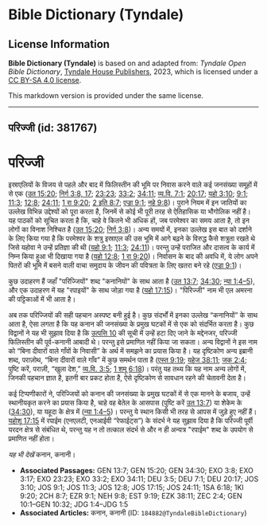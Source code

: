 # Bible Dictionary (Tyndale)

## License Information

**Bible Dictionary (Tyndale)** is based on and adapted from: _Tyndale Open Bible Dictionary_, [Tyndale House Publishers](https://tyndaleopenresources.com/), 2023, which is licensed under a [CC BY-SA 4.0 license](https://creativecommons.org/licenses/by-sa/4.0/legalcode.en).

This markdown version is provided under the same license.



--------------------------------

## परिज्जी (id: 381767)

परिज्जी
=======

इस्राएलियों के विजय से पहले और बाद में फिलिस्तीन की भूमि पर निवास करने वाले कई जनसंख्या समूहों में से एक ([उत 15:20](https://ref.ly/Gen15:20); [निर्ग 3:8, 17](https://ref.ly/Exod3:8,Exod3:17); [23:23](https://ref.ly/Exod23:23); [33:2](https://ref.ly/Exod33:2); [34:11](https://ref.ly/Exod34:11); [व्य.वि. 7:1](https://ref.ly/Deut7:1); [20:17](https://ref.ly/Deut20:17); [यहो 3:10](https://ref.ly/Josh3:10); [9:1](https://ref.ly/Josh9:1); [11:3](https://ref.ly/Josh11:3); [12:8](https://ref.ly/Josh12:8); [24:11](https://ref.ly/Josh24:11); [1 रा 9:20](https://ref.ly/1Kgs9:20); [2 इति 8:7](https://ref.ly/2Chr8:7); [एज्रा 9:1](https://ref.ly/Ezra9:1); [नहे 9:8](https://ref.ly/Neh9:8))। पुराने नियम में इन जातियों का उल्लेख विभिन्न उद्देश्यों को पूरा करता है, जिनमें से कोई भी पूरी तरह से ऐतिहासिक या भौगोलिक नहीं है। यह पाठकों को सूचित करता है कि, चाहे वे कितने भी अधिक हों, जब परमेश्वर का समय आता है, तो इन लोगों का विनाश निश्चित है ([उत 15:20](https://ref.ly/Gen15:20); [निर्ग 3:8](https://ref.ly/Exod3:8))। अन्य समयों में, इनका उल्लेख इस बात को दर्शाने के लिए किया गया है कि परमेश्वर के शत्रु इस्राएल की उस भूमि में आगे बढ़ने के विरुद्ध कैसे शत्रुता रखते थे जिसे यहोवा ने उन्हें प्रतिज्ञा की थी ([यहो 9:1](https://ref.ly/Josh9:1); [11:3](https://ref.ly/Josh11:3); [24:11](https://ref.ly/Josh24:11))। परन्तु उन्हें पराजित और दासत्व के कार्य में निम्न किया हुआ भी दिखाया गया है ([यहो 12:8](https://ref.ly/Josh12:8); [1 रा 9:20](https://ref.ly/1Kgs9:20))। निर्वासन के बाद की अवधि में, ये लोग अपने पितरों की भूमि में बसने वाली वाचा समुदाय के जीवन की पवित्रता के लिए खतरा बने रहे ([एज्रा 9:1](https://ref.ly/Ezra9:1))।

कुछ उदाहरण हैं जहाँ "परिज्जियों" शब्द "कनानियों" के साथ आता है ([उत 13:7](https://ref.ly/Gen13:7); [34:30](https://ref.ly/Gen34:30); [न्या 1:4–5](https://ref.ly/Judg1:4-Judg1:5)), और एक उदाहरण में यह "रपाइयों" के साथ जोड़ा गया है ([यहो 17:15](https://ref.ly/Josh17:15))। "पिरिज्जी" नाम भी एल अमरना की पट्टिकाओं में भी आता है।

अब तक परिज्जियों की सही पहचान अस्पष्ट बनी हुई है। कुछ संदर्भों में इनका उल्लेख “कनानियों” के साथ आता है, ऐसा लगता है कि यह कनान की जनसंख्या के प्रमुख घटकों में से एक को संदर्भित करता है। कुछ विद्वानों ने यह भी सुझाव दिया है कि [उत्पत्ति 10](https://ref.ly/Gen10:1-Gen10:32) की सूची में उन्हें हटा दिए जाने के मद्देनजर, परिज्जी फिलिस्तीन की पूर्व\-कनानी आबादी थे। परन्तु इसे प्रमाणित नहीं किया जा सकता। अन्य विद्वानों ने इस नाम को “बिना दीवारों वाले गाँवों के निवासी” के अर्थ में समझने का प्रयास किया है। यह दृष्टिकोण अन्य इब्रानी शब्द, पराज़ोथ, “बिना दीवारों वाले गाँव” में कुछ समर्थन पाता है ([एस्त 9:19](https://ref.ly/Esth9:19); [यहेज 38:11](https://ref.ly/Ezek38:11); [जक 2:4](https://ref.ly/Zech2:4); पुष्टि करें, पराज़ी, “खुला देश,” [व्य.वि. 3:5](https://ref.ly/Deut3:5); [1 शमू 6:18](https://ref.ly/1Sam6:18))। परंतु यह तथ्य कि यह नाम अन्य लोगों में, जिनकी पहचान ज्ञात है, इतनी बार प्रकट होता है, ऐसे दृष्टिकोण से सावधान रहने की चेतावनी देता है।

कई टिप्पणीकारों ने, परिज्जियों को कनान की जनसंख्या के प्रमुख घटकों में से एक मानने के बजाय, उन्हें स्थानीयकृत करने का प्रयास किया है, चाहे वह बेतेल के आसपास (पुष्टि करें [उत 13:7](https://ref.ly/Gen13:7)) या शेकेम के ([34:30](https://ref.ly/Gen34:30)), या यहूदा के क्षेत्र में ([न्या 1:4–5](https://ref.ly/Judg1:4-Judg1:5))। परन्तु ये स्थान किसी भी तरह से आपस में जुड़े हुए नहीं हैं। [यहोशू 17:15](https://ref.ly/Josh17:15) में रपाईम (एनएलटी, एनआईवी “रेफाईट्स”) के संदर्भ ने यह सुझाव दिया है कि परिज्जी पूर्वी यरदन क्षेत्र से संबंधित थे, परन्तु यह न तो तत्काल संदर्भ से और न ही अन्यत्र "रपाईम" शब्द के उपयोग से प्रमाणित नहीं होता।

*यह भी देखें* कनान, कनानी।

* **Associated Passages:** GEN 13:7; GEN 15:20; GEN 34:30; EXO 3:8; EXO 3:17; EXO 23:23; EXO 33:2; EXO 34:11; DEU 3:5; DEU 7:1; DEU 20:17; JOS 3:10; JOS 9:1; JOS 11:3; JOS 12:8; JOS 17:15; JOS 24:11; 1SA 6:18; 1KI 9:20; 2CH 8:7; EZR 9:1; NEH 9:8; EST 9:19; EZK 38:11; ZEC 2:4; GEN 10:1–GEN 10:32; JDG 1:4–JDG 1:5
* **Associated Articles:** कनान, कनानी (ID: `184882@TyndaleBibleDictionary`)

